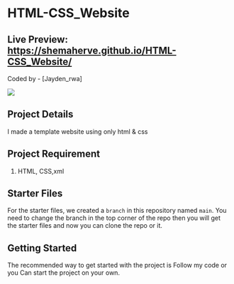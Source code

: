 # HTML-CSS_Website
## Live Preview: https://shemaherve.github.io/HTML-CSS_Website/

Coded by - [Jayden_rwa]

![](/imges/Capture.JPG)

## Project Details
I made a template website using only html & css

## Project Requirement

1. HTML, CSS,xml

## Starter Files

For the starter files, we created a `branch` in this repository named `main`. You need to change the branch in the top corner of the repo then you will get the starter files and now you can clone the repo or  it.

## Getting Started

The recommended way to get started with the project is Follow my code or you Can start the project on your own.
